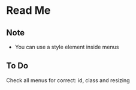 

# Read Me


## Note

* You can use a style element inside menus


## To Do

Check all menus for correct: id, class and resizing